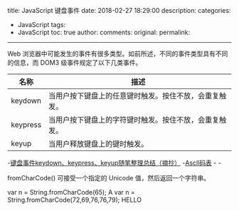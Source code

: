 title: JavaScript 键盘事件
date: 2018-02-27 18:29:00
description: 
categories:
- JavaScript
tags:
- JavaScript
toc: true
author:
comments:
original:
permalink: 
---
Web 浏览器中可能发生的事件有很多类型。如前所述，不同的事件类型具有不同的信息，而 DOM3 级事件规定了以下几类事件。

名称 | 描述
-------|------
keydown | 当用户按下键盘上的任意键时触发。按住不放，会重复触发。
keypress | 当用户按下键盘上的字符键时触发。按住不放，会重复触发。
keyup | 当用户释放键盘上的键时触发。

-[键盘事件keydown、keypress、keyup随笔整理总结（摘抄）](http://www.cnblogs.com/xcsn/p/3413074.html "")
-[Ascll码表](http://www.cnblogs.com/leolai/archive/2012/07/09/2583734.html "")
-[]( "")
-[]( "")
<!-- more -->

fromCharCode() 可接受一个指定的 Unicode 值，然后返回一个字符串。


var n = String.fromCharCode(65);
A
var n = String.fromCharCode(72,69,76,76,79);
HELLO
